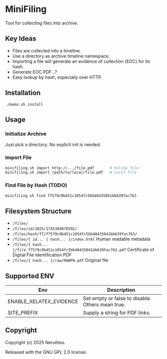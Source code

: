 # MiniFiling

Tool for collecting files into archive.


## Key Ideas

- Files are collected into a timeline.
- Use a directory as archive timeline namespace.
- Importing a file will generate an evidence of collection (EOC) for its hash.
- Generate EOC PDF...?
- Easy lookup by hash, especially over HTTP.



## Installation

```
./make.sh install
```


## Usage

### Initialize Archive

Just pick a directory. No explicit init is needed.

### Import File

```sh
minifiling.sh import http://.../file.pdf       # Online file
minifiling.sh import /path/to/local/file.pdf   # Local file
```

### Find File by Hash (TODO)

```sh
minifiling.sh find f7579c9b451c1054fc5bb48435841bb639fac763
```




## Filesystem Structure

- `/files/`
- `/files/id/2025/1745384870592/`
- `/files/hash/f7/f7579c9b451c1054fc5bb48435841bb639fac763/`
- `/files/{ id... | hash... }/index.html` Human readable metadata
- `/files/{ hash... }/file_f7579c9b451c1054fc5bb48435841bb639fac763.pdf` Certificate of Digital File Identification PDF
- `/files/{ hash... }/raw/RAWFN.pdf` Original file




## Supported ENV

| Env                     | Description                                      |
| ----------------------- | ------------------------------------------------ |
| ENABLE_XELATEX_EVIDENCE | Set empty or false to disable. Others mean true. |
| SITE_PREFIX             | Supply a string for PDF links.                   |




## Copyright

Copyright (c) 2025 Neruthes.

Released with the GNU GPL 2.0 license.
